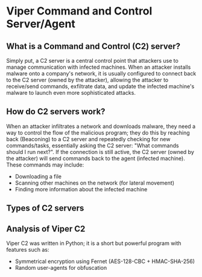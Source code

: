 # Viper Command and Control Server/Agent

## What is a Command and Control (C2) server?

Simply put, a C2 server is a central control point that attackers use to manage communication with infected machines. When an attacker installs malware onto a company's network, it is usually configured to connect back to the C2 server (owned by the attacker), allowing the attacker to receive/send commands, exfiltrate data, and update the infected machine's malware to launch even more sophisticated attacks.

## How do C2 servers work?

When an attacker infiltrates a network and downloads malware, they need a way to control the flow of the malicious program; they do this by reaching back (Beaconing) to a C2 server and repeatedly checking for new commands/tasks, essentially asking the C2 server: "What commands should I run next?". If the connection is still active, the C2 server (owned by the attacker) will send commands back to the agent (infected machine). These commands may include:
- Downloading a file
- Scanning other machines on the network (for lateral movement)
- Finding more information about the infected machine

## Types of C2 servers

## Analysis of Viper C2

Viper C2 was written in Python; it is a short but powerful program with features such as:
- Symmetrical encryption using Fernet (AES-128-CBC + HMAC-SHA-256)
- Random user-agents for obfuscation




